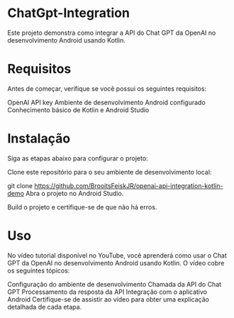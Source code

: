 # ChatGpt-Integration

Este projeto demonstra como integrar a API do Chat GPT da OpenAI no desenvolvimento Android usando Kotlin. 

# Requisitos
Antes de começar, verifique se você possui os seguintes requisitos:

OpenAI API key
Ambiente de desenvolvimento Android configurado
Conhecimento básico de Kotlin e Android Studio

# Instalação
Siga as etapas abaixo para configurar o projeto:

Clone este repositório para o seu ambiente de desenvolvimento local:

git clone https://github.com/BrooitsFeiskJR/openai-api-integration-kotlin-demo
Abra o projeto no Android Studio.

Build o projeto e certifique-se de que não há erros.

# Uso
No vídeo tutorial disponível no YouTube, você aprenderá como usar o Chat GPT da OpenAI no desenvolvimento Android usando Kotlin. O vídeo cobre os seguintes tópicos:

Configuração do ambiente de desenvolvimento
Chamada da API do Chat GPT
Processamento da resposta da API
Integração com o aplicativo Android
Certifique-se de assistir ao vídeo para obter uma explicação detalhada de cada etapa.
